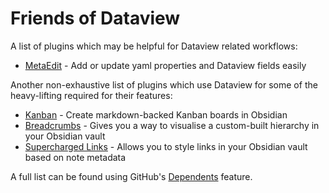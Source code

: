 # Friends of Dataview

A list of plugins which may be helpful for Dataview related workflows:

 - [MetaEdit](https://github.com/chhoumann/MetaEdit) - Add or update yaml properties and Dataview fields easily

Another non-exhaustive list of plugins which use Dataview for some of the heavy-lifting required for their features:

 - [Kanban](https://matthewmeye.rs/obsidian-kanban/) - Create markdown-backed Kanban boards in Obsidian
 - [Breadcrumbs](https://breadcrumbs-wiki.onrender.com/docs/Home) - Gives you a way to visualise a custom-built hierarchy in your Obsidian vault
 - [Supercharged Links](https://github.com/mdelobelle/obsidian_supercharged_links) - Allows you to style links in your Obsidian vault based on note metadata

A full list can be found using GitHub's [Dependents](https://github.com/blacksmithgu/obsidian-dataview/network/dependents) feature.
